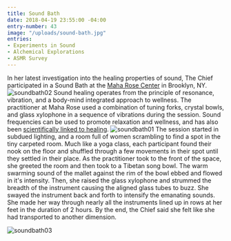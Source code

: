```yaml
---
title: Sound Bath
date: 2018-04-19 23:55:00 -04:00
entry-number: 43
image: "/uploads/sound-bath.jpg"
entries:
- Experiments in Sound
- Alchemical Explorations
- ASMR Survey
---
```


In her latest investigation into the healing properties of sound, The Chief participated in a Sound Bath at the [Maha Rose Center](https://www.maharose.com/) in Brooklyn, NY.
![soundbath02](/uploads/soundbath02)
Sound healing operates from the principle of resonance, vibration, and a body-mind integrated approach to wellness. The practitioner at Maha Rose used a combination of tuning forks, crystal bowls, and glass xylophone in a sequence of vibrations during the session. Sound frequencies can be used to promote relaxation and wellness, and has also been [scientifically linked to healing](https://onlinelibrary.wiley.com/doi/full/10.1111/j.1365-2044.2005.04287.x).
![soundbath01](/uploads/soundbath01)
The session started in subdued lighting, and a room full of women scrambling to find a spot in the tiny carpeted room. Much like a yoga class, each participant found their nook on the floor and shuffled through a few movements in their spot until they settled in their place. As the practitioner took to the front of the space, she greeted the room and then took to a Tibetan song bowl. The warm swarming sound of the mallet against the rim of the bowl ebbed and flowed in it's intensity. Then, she raised the glass xylophone and strummed the breadth of the instrument causing the aligned glass tubes to buzz. She swayed the instrument back and forth to intensify the emanating sounds. She made her way through nearly all the instruments lined up in rows at her feet in the duration of 2 hours. By the end, the Chief said she felt like she had transported to another dimension.

![soundbath03](/uploads/soundbath03)